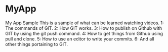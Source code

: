# MyApp
My App Sample
This is a sample of what can be learned watching videos.
1: The commands of GIT.
2: How GIT works.
3: How to publish on Github with GIT by using the git push command.
4: How to get things from Github using pull and clone.
5: How to use an editor to write your commits.
6: And all other things portaining to GIT.
